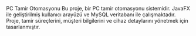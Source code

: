 PC Tamir Otomasyonu
Bu proje, bir PC tamir otomasyonu sistemidir. JavaFX ile geliştirilmiş kullanıcı arayüzü ve MySQL veritabanı ile çalışmaktadır. Proje, tamir süreçlerini, müşteri bilgilerini ve cihaz detaylarını yönetmek için tasarlanmıştır.
